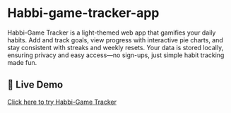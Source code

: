 # Habbi-game-tracker-app
Habbi-Game Tracker is a light-themed web app that gamifies your daily habits. Add and track goals, view progress with interactive pie charts, and stay consistent with streaks and weekly resets. Your data is stored locally, ensuring privacy and easy access—no sign-ups, just simple habit tracking made fun.
## 🚀 Live Demo
[Click here to try Habbi-Game Tracker](https://<yash-crypto-b>.github.io/<http://127.0.0.1:5500/habbittrackerproject1/index.html>/)
